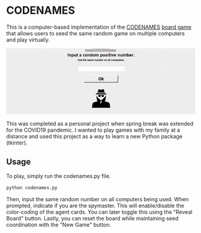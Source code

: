 # CODENAMES
This is a computer-based implementation of the [CODENAMES](https://en.wikipedia.org/wiki/Codenames_(board_game)) [board game](https://boardgamegeek.com/boardgame/178900/codenames) that allows users to seed the same random game on multiple computers and play virtually.

![demo](https://github.com/barrowsb/CODENAMES/blob/master/demo.gif)

This was completed as a personal project when spring break was extended for the COVID19 pandemic. I wanted to play games with my family at a distance and used this project as a way to learn a new Python package (tkinter).

## Usage
To play, simply run the codenames.py file.
```bash
python codenames.py
```
Then, input the same random number on all computers being used. When prompted, indicate if you are the spymaster. This will enable/disable the color-coding of the agent cards. You can later toggle this using the "Reveal Board" button. Lastly, you can reset the board while maintaining seed coordination with the "New Game" button.
